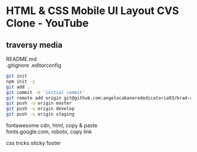 # HTML & CSS Mobile UI Layout CVS Clone - YouTube

## traversy media

README.md</br>
.gitignore
.editorconfig

```bash
git init
npm init -y
git add .
git commit -m 'initial commit'
git remote add origin git@github.com:angelocabanerodedicatoria93/brad-cvs-mobile-first.git
git push -u origin master
git push -u origin develop
git push -u origin staging
```

fontawesome cdn, html, copy & paste</br>
fonts.google.com, roboto, copy link

css tricks sticky footer
